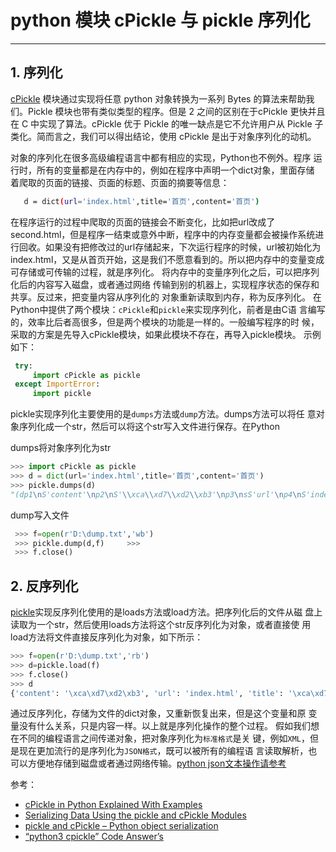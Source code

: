 #  python 模块 cPickle 与 pickle 序列化



----


## 1. 序列化
[cPickle](https://docs.python.org/3/library/pickle.html) 模块通过实现将任意 python 对象转换为一系列 Bytes 的算法来帮助我们。Pickle 模块也带有类似类型的程序。但是 2 之间的区别在于cPickle 更快并且在 C 中实现了算法。cPickle 优于 Pickle 的唯一缺点是它不允许用户从 Pickle 子类化。简而言之，我们可以得出结论，使用 cPickle 是出于对象序列化的动机。 

对象的序列化在很多高级编程语言中都有相应的实现，Python也不例外。程序
运行时，所有的变量都是在内存中的，例如在程序中声明一个dict对象，里面存储 着爬取的页面的链接、页面的标题、页面的摘要等信息：
  

```bash
   d = dict(url='index.html',title='首页',content='首页')
```

在程序运行的过程中爬取的页面的链接会不断变化，比如把url改成了 second.html，但是程序一结束或意外中断，程序中的内存变量都会被操作系统进 行回收。如果没有把修改过的url存储起来，下次运行程序的时候，url被初始化为 index.html，又是从首页开始，这是我们不愿意看到的。所以把内存中的变量变成 可存储或可传输的过程，就是序列化。
将内存中的变量序列化之后，可以把序列化后的内容写入磁盘，或者通过网络 传输到别的机器上，实现程序状态的保存和共享。反过来，把变量内容从序列化的 对象重新读取到内存，称为反序列化。
在Python中提供了两个模块：`cPickle`和`pickle`来实现序列化，前者是由C语 言编写的，效率比后者高很多，但是两个模块的功能是一样的。一般编写程序的时 候，采取的方案是先导入cPickle模块，如果此模块不存在，再导入pickle模块。 示例如下：

```python
 try:        
     import cPickle as pickle     
 except ImportError:        
     import pickle
```

pickle实现序列化主要使用的是`dumps`方法或`dump`方法。dumps方法可以将任 意对象序列化成一个str，然后可以将这个str写入文件进行保存。在Python

dumps将对象序列化为str
```python
>>> import cPickle as pickle     
>>> d = dict(url='index.html',title='首页',content='首页')     
>>> pickle.dumps(d)     
"(dp1\nS'content'\np2\nS'\\xca\\xd7\\xd2\\xb3'\np3\nsS'url'\np4\nS'index.html'\n     p5\nsS'title'\np6\ng3\ns."
```
dump写入文件

```python
 >>> f=open(r'D:\dump.txt','wb')     
 >>> pickle.dump(d,f)     >>>
 >>> f.close()
```
## 2. 反序列化
[pickle](https://docs.python.org/3/library/pickle.html)实现反序列化使用的是loads方法或load方法。把序列化后的文件从磁 盘上读取为一个str，然后使用loads方法将这个str反序列化为对象，或者直接使 用load方法将文件直接反序列化为对象，如下所示：

```python
>>> f=open(r'D:\dump.txt','rb')     
>>> d=pickle.load(f)     
>>> f.close()     
>>> d     
{'content': '\xca\xd7\xd2\xb3', 'url': 'index.html', 'title': '\xca\xd7\xd2\xb3'}
```
通过反序列化，存储为文件的dict对象，又重新恢复出来，但是这个变量和原 变量没有什么关系，只是内容一样。以上就是序列化操作的整个过程。
假如我们想在不同的编程语言之间传递对象，把对象序列化为`标准格式`是关 键，例如`XML`，但是现在更加流行的是序列化为`JSON格式`，既可以被所有的编程语 言读取解析，也可以方便地存储到磁盘或者通过网络传输。[python json文本操作请参考](https://blog.csdn.net/xixihahalelehehe/article/details/106550900)

参考：

 - [cPickle in Python Explained With Examples](https://www.pythonpool.com/cpickle/)
 - [Serializing Data Using the pickle and cPickle Modules](https://www.geeksforgeeks.org/serializing-data-using-the-pickle-and-cpickle-modules/)
 - [pickle and cPickle – Python object serialization](http://pymotw.com/2/pickle/)
 - [“python3 cpickle” Code Answer’s](https://www.codegrepper.com/code-examples/python/python3+cpickle)


